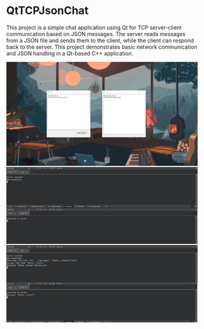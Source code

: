 # QtTCPJsonChat

This project is a simple chat application using Qt for TCP server-client communication based on JSON messages. The server reads messages from a JSON file and sends them to the client, while the client can respond back to the server. This project demonstrates basic network communication and JSON handling in a Qt-based C++ application.

![Server and Client UI](images/Servers.png)
![Terminal Output Before Chat](images/terminals.png)
![Terminal Output After Chat](images/termials_after_chat.png)
